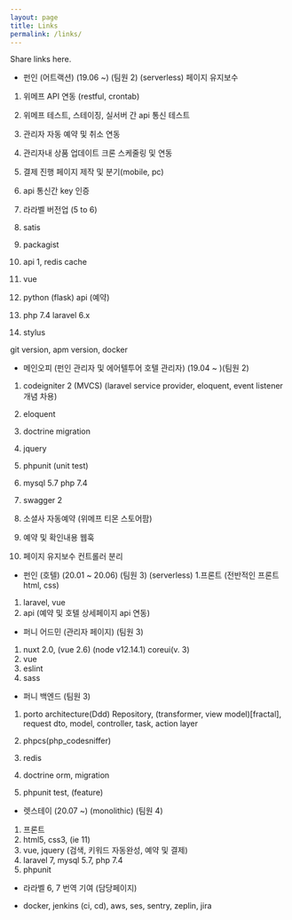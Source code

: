 ```yaml
---
layout: page
title: Links
permalink: /links/
---
```

Share links here.

- 펀인 (어트랙션) (19.06 ~) (팀원 2) (serverless)
페이지 유지보수

1. 위메프 API 연동 (restful, crontab)
  1. 위메프 테스트, 스테이징, 실서버 간 api 통신 테스트
  1. 관리자 자동 예약 및 취소 연동
  1. 관리자내 상품 업데이트 크론 스케줄링 및 연동
  1. 결제 진행 페이지 제작 및 분기(mobile, pc)
  1. api 통신간 key 인증

1. 라라벨 버전업 (5 to 6)
1. satis 
1. packagist
1. api
1, redis cache
1. vue
1. python (flask) api (예약)
1. php 7.4 laravel 6.x
1. stylus


git version, apm version, docker

- 메인오피 (펀인 관리자 및 에어텔투어 호텔 관리자) (19.04 ~ )(팀원 2)
1. codeigniter 2 (MVCS) (laravel service provider, eloquent, event listener 개념 차용)
1. eloquent
1. doctrine migration
1. jquery
1. phpunit (unit test)
1. mysql 5.7 php 7.4
1. swagger 2
1. 소셜사 자동예약 (위메프 티몬 스토어팜)
1. 예약 및 확인내용 웹훅

  
1. 페이지 유지보수
컨트롤러 분리


- 펀인 (호텔) (20.01 ~ 20.06) (팀원 3) (serverless)
1.프론트 (전반적인 프론트 html, css)
1. laravel, vue 
1. api (예약 및 호텔 상세페이지 api 연동)

- 퍼니 어드민 (관리자 페이지) (팀원 3)
1. nuxt 2.0, (vue 2.6) (node v12.14.1) coreui(v. 3)
1. vue
1. eslint
1. sass

- 퍼니 백엔드 (팀원 3)
1. porto architecture(Ddd)
Repository, (transformer, view model)[fractal], request dto, model, controller, task, action layer

1. phpcs(php_codesniffer)
1. redis
1. doctrine orm, migration
1. phpunit test, (feature)



- 렛스테이 (20.07 ~) (monolithic) (팀원 4)
1. 프론트
1. html5, css3, (ie 11)
1. vue, jquery (검색, 키워드 자동완성, 예약 및 결제)
1. laravel 7, mysql 5.7, php 7.4
1. phpunit


- 라라벨 6, 7 번역 기여 (담당페이지)

- docker, jenkins (ci, cd), aws, ses, sentry, zeplin, jira 